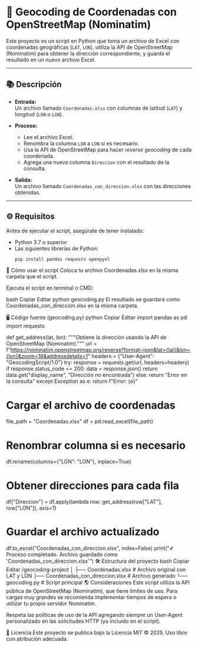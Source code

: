 # 📍 Geocoding de Coordenadas con OpenStreetMap (Nominatim)

Este proyecto es un script en Python que toma un archivo de Excel con coordenadas geográficas (`LAT`, `LON`), utiliza la API de OpenStreetMap (Nominatim) para obtener la dirección correspondiente, y guarda el resultado en un nuevo archivo Excel.

---

## 📚 Descripción

- **Entrada:**  
  Un archivo llamado `Coordenadas.xlsx` con columnas de latitud (`LAT`) y longitud (`LON` o `LGN`).

- **Proceso:**  
  - Lee el archivo Excel.
  - Renombra la columna `LGN` a `LON` si es necesario.
  - Usa la API de OpenStreetMap para hacer _reverse geocoding_ de cada coordenada.
  - Agrega una nueva columna `Direccion` con el resultado de la consulta.

- **Salida:**  
  Un archivo llamado `Coordenadas_con_direccion.xlsx` con las direcciones obtenidas.

---

## ⚙️ Requisitos

Antes de ejecutar el script, asegúrate de tener instalado:

- Python 3.7 o superior
- Las siguientes librerías de Python:
  ```bash
  pip install pandas requests openpyxl
🚀 Cómo usar el script
Coloca tu archivo Coordenadas.xlsx en la misma carpeta que el script.

Ejecuta el script en terminal o CMD:

bash
Copiar
Editar
python geocoding.py
El resultado se guardará como Coordenadas_con_direccion.xlsx en la misma carpeta.

🖥️ Código fuente (geocoding.py)
python
Copiar
Editar
import pandas as pd
import requests

def get_address(lat, lon):
    """Obtiene la dirección usando la API de OpenStreetMap (Nominatim)."""
    url = f"https://nominatim.openstreetmap.org/reverse?format=json&lat={lat}&lon={lon}&zoom=18&addressdetails=1"
    headers = {"User-Agent": "GeocodingScript/1.0"}
    try:
        response = requests.get(url, headers=headers)
        if response.status_code == 200:
            data = response.json()
            return data.get("display_name", "Dirección no encontrada")
        else:
            return "Error en la consulta"
    except Exception as e:
        return f"Error: {e}"

# Cargar el archivo de coordenadas
file_path = "Coordenadas.xlsx"
df = pd.read_excel(file_path)

# Renombrar columna si es necesario
df.rename(columns={"LGN": "LON"}, inplace=True)

# Obtener direcciones para cada fila
df["Direccion"] = df.apply(lambda row: get_address(row["LAT"], row["LON"]), axis=1)

# Guardar el archivo actualizado
df.to_excel("Coordenadas_con_direccion.xlsx", index=False)
print("✔ Proceso completado. Archivo guardado como 'Coordenadas_con_direccion.xlsx'")
🛠️ Estructura del proyecto
bash
Copiar
Editar
/geocoding-project
│
├── Coordenadas.xlsx        # Archivo original con LAT y LON
├── Coordenadas_con_direccion.xlsx   # Archivo generado
└── geocoding.py            # Script principal
🌎 Consideraciones
Este script utiliza la API pública de OpenStreetMap (Nominatim), que tiene límites de uso. Para cargas muy grandes se recomienda implementar tiempos de espera o utilizar tu propio servidor Nominatim.

Respeta las políticas de uso de la API agregando siempre un User-Agent personalizado en las solicitudes HTTP (ya incluido en el script).

📄 Licencia
Este proyecto se publica bajo la Licencia MIT © 2025.
Uso libre con atribución adecuada.